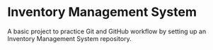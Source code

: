 # Inventory Management System

A basic project to practice Git and GitHub workflow by setting up an Inventory Management System repository.
